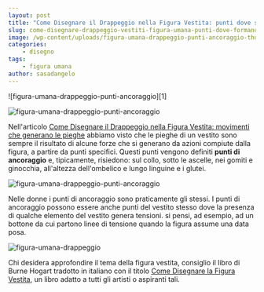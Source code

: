 ```yaml
---
layout: post
title: "Come Disegnare il Drappeggio nella Figura Vestita: punti dove si formano le pieghe"
slug: come-disegnare-drappeggio-vestiti-figura-umana-punti-dove-formano-sistemi-pieghe
image: /wp-content/uploads/figura-umana-drappeggio-punti-ancoraggio-thumb.jpg
categories:
    - disegno
tags:
    - figura umana
author: sasadangelo
---
```

![figura-umana-drappeggio-punti-ancoraggio][1]

![figura-umana-drappeggio-punti-ancoraggio](https://www.disegnoepittura.it/wp-content/uploads/figura-umana-drappeggio-punti-ancoraggio-thumb.jpg "figura-umana-drappeggio-punti-ancoraggio")

Nell'articolo [Come Disegnare il Drappeggio nella Figura Vestita: movimenti che generano le pieghe](https://www.disegnoepittura.it/come-disegnare-drappeggio-movimenti-causano-pieghe/) abbiamo visto che le pieghe di un vestito sono sempre il risultato di alcune forze che si generano da azioni compiute dalla figura, a partire da punti specifici. Questi punti vengono definiti **punti di ancoraggio** e, tipicamente, risiedono: sul collo, sotto le ascelle, nei gomiti e ginocchia, all'altezza dell'ombelico e lungo linguine e i glutei.

![figura-umana-drappeggio-punti-ancoraggio](https://www.disegnoepittura.it/wp-content/uploads/figura-umana-drappeggio-punti-ancoraggio.jpg "figura-umana-drappeggio-punti-ancoraggio")

Nelle donne i punti di ancoraggio sono praticamente gli stessi. I punti di ancoraggio possono essere anche punti del vestito stesso dove la presenza di qualche elemento del vestito genera tensioni. si pensi, ad esempio, ad un bottone da cui partono linee di tensione quando la figura assume una data posa.

![figura-umana-drappeggio](https://www.disegnoepittura.it/wp-content/uploads/figura-umana-drappeggio.jpg "figura-umana-drappeggio")

Chi desidera approfondire il tema della figura vestita, consiglio il libro di Burne Hogart tradotto in italiano con il titolo [Come Disegnare la Figura Vestita](https://www.disegnoepittura.it/i-migliori-libri-per-imparare-a-disegnare-e-dipingere/), un libro adatto a tutti gli artisti o aspiranti tali.
